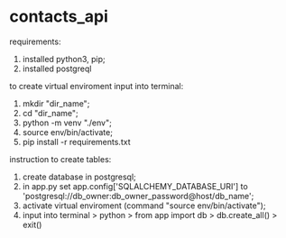 # contacts_api

requirements:
1. installed python3, pip;
2. installed postgreql

to create virtual enviroment input into terminal:
1. mkdir "dir_name";
2. cd "dir_name";
3. python -m venv "./env";
4. source env/bin/activate;
5. pip install -r requirements.txt

instruction to create tables:
1. create database in postgresql;
2. in app.py set app.config['SQLALCHEMY_DATABASE_URI'] to 'postgresql://db_owner:db_owner_password@host/db_name';
3. activate virtual enviroment (command "source env/bin/activate");
4. input into terminal > python > from app import db > db.create_all() > exit()
